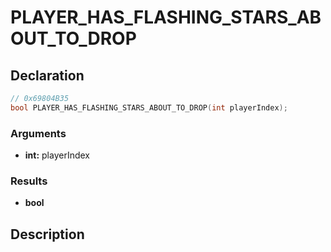 # PLAYER_HAS_FLASHING_STARS_ABOUT_TO_DROP

## Declaration
```cpp
// 0x69804B35
bool PLAYER_HAS_FLASHING_STARS_ABOUT_TO_DROP(int playerIndex);
```

### Arguments
- **int:** playerIndex

### Results
- **bool**

## Description
